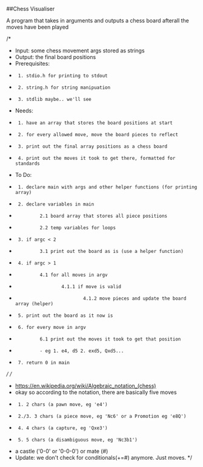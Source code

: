 ##Chess Visualiser

A program that takes in arguments and outputs a chess board afterall the moves have been played

/*
 * Input: some chess movement args stored as strings
 * Output: the final board positions
 * Prerequisites:
 *      1. stdio.h for printing to stdout
 *      2. string.h for string manipuation
 *      3. stdlib maybe.. we'll see
 * Needs:
 *      1. have an array that stores the board positions at start
 *      2. for every allowed move, move the board pieces to reflect
 *      3. print out the final array positions as a chess board
 *      4. print out the moves it took to get there, formatted for standards
 * To Do:
 *      1. declare main with args and other helper functions (for printing array)
 *      2. declare variables in main
 *              2.1 board array that stores all piece positions
 *              2.2 temp variables for loops
 *      3. if argc < 2
 *              3.1 print out the board as is (use a helper function)
 *      4. if argc > 1
 *              4.1 for all moves in argv
 *                      4.1.1 if move is valid
 *                              4.1.2 move pieces and update the board array (helper)
 *      5. print out the board as it now is
 *      6. for every move in argv
 *              6.1 print out the moves it took to get that position
 *              - eg 1. e4, d5 2. exd5, Qxd5...
 *      7. return 0 in main
 */
/*
 * https://en.wikipedia.org/wiki/Algebraic_notation_(chess)
 * okay so according to the notation, there are basically five moves
 *      1. 2 chars (a pawn move, eg 'e4')
 *      2./3. 3 chars (a piece move, eg 'Nc6' or a Promotion eg 'e8Q')
 *      4. 4 chars (a capture, eg 'Qxe3')
 *      5. 5 chars (a disambiguous move, eg 'Nc3b1')
 * a castle ('0-0' or '0-0-0') or mate (#)
 * Update: we don't check for conditionals(+=#) anymore. Just moves.
*/


